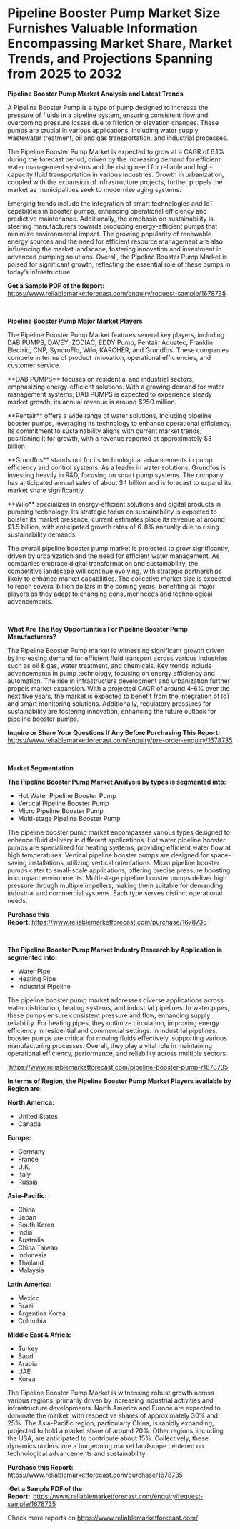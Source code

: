 <p><h1>Pipeline Booster Pump Market Size Furnishes Valuable Information Encompassing Market Share, Market Trends, and Projections Spanning from 2025 to 2032</h1></p><p><strong>Pipeline Booster Pump Market Analysis and Latest Trends</strong></p>
<p><p>A Pipeline Booster Pump is a type of pump designed to increase the pressure of fluids in a pipeline system, ensuring consistent flow and overcoming pressure losses due to friction or elevation changes. These pumps are crucial in various applications, including water supply, wastewater treatment, oil and gas transportation, and industrial processes.</p><p>The Pipeline Booster Pump Market is expected to grow at a CAGR of 6.1% during the forecast period, driven by the increasing demand for efficient water management systems and the rising need for reliable and high-capacity fluid transportation in various industries. Growth in urbanization, coupled with the expansion of infrastructure projects, further propels the market as municipalities seek to modernize aging systems.</p><p>Emerging trends include the integration of smart technologies and IoT capabilities in booster pumps, enhancing operational efficiency and predictive maintenance. Additionally, the emphasis on sustainability is steering manufacturers towards producing energy-efficient pumps that minimize environmental impact. The growing popularity of renewable energy sources and the need for efficient resource management are also influencing the market landscape, fostering innovation and investment in advanced pumping solutions. Overall, the Pipeline Booster Pump Market is poised for significant growth, reflecting the essential role of these pumps in today’s infrastructure.</p></p>
<p><strong>Get a Sample PDF of the Report:&nbsp;</strong> <a href="https://www.reliablemarketforecast.com/enquiry/request-sample/1678735?utm_campaign=2890&utm_medium=2&utm_source=Github&utm_content=ia&utm_term=24032025&utm_id=pipeline-booster-pump">https://www.reliablemarketforecast.com/enquiry/request-sample/1678735</a></p>
<p>&nbsp;</p>
<p><strong>Pipeline Booster Pump Major Market Players</strong></p>
<p><p>The Pipeline Booster Pump Market features several key players, including DAB PUMPS, DAVEY, ZODIAC, EDDY Pump, Pentair, Aquatec, Franklin Electric, CNP, SyncroFlo, Wilo, KARCHER, and Grundfos. These companies compete in terms of product innovation, operational efficiencies, and customer service.</p><p>**DAB PUMPS** focuses on residential and industrial sectors, emphasizing energy-efficient solutions. With a growing demand for water management systems, DAB PUMPS is expected to experience steady market growth; its annual revenue is around $250 million.</p><p>**Pentair** offers a wide range of water solutions, including pipeline booster pumps, leveraging its technology to enhance operational efficiency. Its commitment to sustainability aligns with current market trends, positioning it for growth, with a revenue reported at approximately $3 billion.</p><p>**Grundfos** stands out for its technological advancements in pump efficiency and control systems. As a leader in water solutions, Grundfos is investing heavily in R&D, focusing on smart pump systems. The company has anticipated annual sales of about $4 billion and is forecast to expand its market share significantly.</p><p>**Wilo** specializes in energy-efficient solutions and digital products in pumping technology. Its strategic focus on sustainability is expected to bolster its market presence; current estimates place its revenue at around $1.5 billion, with anticipated growth rates of 6-8% annually due to rising sustainability demands.</p><p>The overall pipeline booster pump market is projected to grow significantly, driven by urbanization and the need for efficient water management. As companies embrace digital transformation and sustainability, the competitive landscape will continue evolving, with strategic partnerships likely to enhance market capabilities. The collective market size is expected to reach several billion dollars in the coming years, benefiting all major players as they adapt to changing consumer needs and technological advancements.</p></p>
<p>&nbsp;</p>
<p><strong>What Are The Key Opportunities For Pipeline Booster Pump Manufacturers?</strong></p>
<p><p>The Pipeline Booster Pump market is witnessing significant growth driven by increasing demand for efficient fluid transport across various industries such as oil & gas, water treatment, and chemicals. Key trends include advancements in pump technology, focusing on energy efficiency and automation. The rise in infrastructure development and urbanization further propels market expansion. With a projected CAGR of around 4-6% over the next five years, the market is expected to benefit from the integration of IoT and smart monitoring solutions. Additionally, regulatory pressures for sustainability are fostering innovation, enhancing the future outlook for pipeline booster pumps.</p></p>
<p><strong>Inquire or Share Your Questions If Any Before Purchasing This Report:</strong> <a href="https://www.reliablemarketforecast.com/enquiry/pre-order-enquiry/1678735?utm_campaign=2890&utm_medium=2&utm_source=Github&utm_content=ia&utm_term=24032025&utm_id=pipeline-booster-pump">https://www.reliablemarketforecast.com/enquiry/pre-order-enquiry/1678735</a></p>
<p>&nbsp;</p>
<p><strong>Market Segmentation</strong></p>
<p><strong>The Pipeline Booster Pump Market Analysis by types is segmented into:</strong></p>
<p><ul><li>Hot Water Pipeline Booster Pump</li><li>Vertical Pipeline Booster Pump</li><li>Micro Pipeline Booster Pump</li><li>Multi-stage Pipeline Booster Pump</li></ul></p>
<p><p>The pipeline booster pump market encompasses various types designed to enhance fluid delivery in different applications. Hot water pipeline booster pumps are specialized for heating systems, providing efficient water flow at high temperatures. Vertical pipeline booster pumps are designed for space-saving installations, utilizing vertical orientations. Micro pipeline booster pumps cater to small-scale applications, offering precise pressure boosting in compact environments. Multi-stage pipeline booster pumps deliver high pressure through multiple impellers, making them suitable for demanding industrial and commercial systems. Each type serves distinct operational needs.</p></p>
<p><strong>Purchase this Report:&nbsp;</strong><a href="https://www.reliablemarketforecast.com/purchase/1678735?utm_campaign=2890&utm_medium=2&utm_source=Github&utm_content=ia&utm_term=24032025&utm_id=pipeline-booster-pump">https://www.reliablemarketforecast.com/purchase/1678735</a></p>
<p>&nbsp;</p>
<p><strong>The Pipeline Booster Pump Market Industry Research by Application is segmented into:</strong></p>
<p><ul><li>Water Pipe</li><li>Heating Pipe</li><li>Industrial Pipeline</li></ul></p>
<p><p>The pipeline booster pump market addresses diverse applications across water distribution, heating systems, and industrial pipelines. In water pipes, these pumps ensure consistent pressure and flow, enhancing supply reliability. For heating pipes, they optimize circulation, improving energy efficiency in residential and commercial settings. In industrial pipelines, booster pumps are critical for moving fluids effectively, supporting various manufacturing processes. Overall, they play a vital role in maintaining operational efficiency, performance, and reliability across multiple sectors.</p></p>
<p><a href="https://www.reliablemarketforecast.com/pipeline-booster-pump-r1678735?utm_campaign=2890&utm_medium=2&utm_source=Github&utm_content=ia&utm_term=24032025&utm_id=pipeline-booster-pump">&nbsp;https://www.reliablemarketforecast.com/pipeline-booster-pump-r1678735</a></p>
<p><strong>In terms of Region, the Pipeline Booster Pump Market Players available by Region are:</strong></p>
<p>
    <p> <strong> North America: </strong>
        <ul>
            <li>United States</li>
            <li>Canada</li>
        </ul>
        </p> 
    <p> <strong> Europe: </strong>
        <ul>
            <li>Germany</li>
            <li>France</li>
            <li>U.K.</li>
            <li>Italy</li>
            <li>Russia</li>
        </ul>
        </p> 
    <p> <strong> Asia-Pacific: </strong>
        <ul>
            <li>China</li>
            <li>Japan</li>
            <li>South Korea</li>
            <li>India</li>
            <li>Australia</li>
            <li>China Taiwan</li>
            <li>Indonesia</li>
            <li>Thailand</li>
            <li>Malaysia</li>
        </ul>
        </p> 
    <p> <strong> Latin America: </strong>
        <ul>
            <li>Mexico</li>
            <li>Brazil</li>
            <li>Argentina Korea</li>
            <li>Colombia</li>
        </ul>
        </p> 
    <p> <strong> Middle East & Africa: </strong>
        <ul>
            <li>Turkey</li>
            <li>Saudi</li>
            <li>Arabia</li>
            <li>UAE</li>
            <li>Korea</li>
        </ul>
    </p>
    </p>
<p><p>The Pipeline Booster Pump Market is witnessing robust growth across various regions, primarily driven by increasing industrial activities and infrastructure developments. North America and Europe are expected to dominate the market, with respective shares of approximately 30% and 25%. The Asia-Pacific region, particularly China, is rapidly expanding, projected to hold a market share of around 20%. Other regions, including the USA, are anticipated to contribute about 15%. Collectively, these dynamics underscore a burgeoning market landscape centered on technological advancements and sustainability.</p></p>
<p><strong>Purchase this Report: </strong><a href="https://www.reliablemarketforecast.com/purchase/1678735?utm_campaign=2890&utm_medium=2&utm_source=Github&utm_content=ia&utm_term=24032025&utm_id=pipeline-booster-pump">https://www.reliablemarketforecast.com/purchase/1678735</a></p>
<p>&nbsp;<strong>Get a Sample PDF of the Report:&nbsp;&nbsp;</strong><a href="https://www.reliablemarketforecast.com/enquiry/request-sample/1678735?utm_campaign=2890&utm_medium=2&utm_source=Github&utm_content=ia&utm_term=24032025&utm_id=pipeline-booster-pump">https://www.reliablemarketforecast.com/enquiry/request-sample/1678735</a></p>
<p><strong></strong></p>
<p>Check more reports on <a href="https://www.reliablemarketforecast.com/?utm_campaign=2890&utm_medium=2&utm_source=Github&utm_content=ia&utm_term=24032025&utm_id=pipeline-booster-pump">https://www.reliablemarketforecast.com/</a></p>